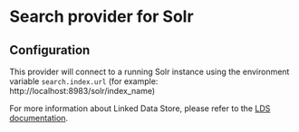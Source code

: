 # Search provider for Solr

## Configuration

This provider will connect to a running Solr instance using the environment variable `search.index.url` (for example: http://localhost:8983/solr/index_name)

For more information about Linked Data Store, please refer to the [LDS documentation](https://github.com/statisticsnorway/linked-data-store-documentation).

